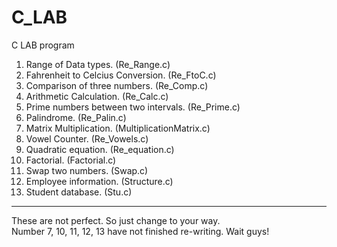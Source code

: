 # C_LAB
C LAB program

1. Range of Data types.						(Re_Range.c)
2. Fahrenheit to Celcius Conversion. 		(Re_FtoC.c)
3. Comparison of three numbers.				(Re_Comp.c)
4. Arithmetic Calculation.					(Re_Calc.c)
5. Prime numbers between two intervals.		(Re_Prime.c)
6. Palindrome.								(Re_Palin.c)
7. Matrix Multiplication.					(MultiplicationMatrix.c)
8. Vowel Counter.							(Re_Vowels.c)
9. Quadratic equation.						(Re_equation.c)
10. Factorial.								(Factorial.c)
11. Swap two numbers.						(Swap.c)
12. Employee information.					(Structure.c)
13. Student database.						(Stu.c)
 
---
These are not perfect.
So just change to your way.  
Number 7, 10, 11, 12, 13 have not finished re-writing. Wait guys!
